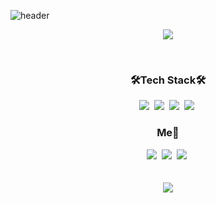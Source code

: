 ![header](https://capsule-render.vercel.app/api?type=wave&color=000000&height=300&section=header&text=HyojuSim&fontSize=90&fontColor=ffffff)


<p align="center">
    <img src="https://github-readme-stats.vercel.app/api?username=simyoju&title_color=000000"/>
</p>
</br>

<h3 align="center"> 🛠Tech Stack🛠 </h3>

<p align="center">
    <img src="https://img.shields.io/badge/iOS-000000?style=flat-square&logo=iOS&logoColor=white"/></a>&nbsp
    <img src="https://img.shields.io/badge/Xcode-147EFB?style=flat-square&logo=Xcode&logoColor=white"/></a>&nbsp
    <img src="https://img.shields.io/badge/Swift-FA7343?style=flat-square&logo=Swift&logoColor=white"/></a>&nbsp
    <img src="https://img.shields.io/badge/Python-3766AB?style=flat-square&logo=Python&logoColor=white"></a>&nbsp
    
<h3 align="center"> Me💬</h3>
<p align="center">
   <a href="https://www.instagram.com/ios_recode/">
   <img src="https://img.shields.io/badge/Instagram-0B2C4A?style=flat-square&logo=Instagram&logoColor=white"/></a>&nbsp
   <a href="https://www.instagram.com/sii.myo/">
   <img src="https://img.shields.io/badge/Instagram-7A1FA2?style=flat-square&logo=Instagram&logoColor=white"/></a>&nbsp
   <a href="https://dawnofspring.oopy.io/">
   <img src="https://img.shields.io/badge/Notion-000000?style=flat-square&logo=Notion&logoColor=white"/></a>&nbsp
    
 </br>
 </br>
 </br>

<img src="https://hits.seeyoufarm.com/api/count/incr/badge.svg?url=https%3A%2F%2Fgithub.com%2Fsimyoju%2Fhit-counter&count_bg=%23000000&title_bg=%23000000&icon=&icon_color=%23E7E7E7&title=hits&edge_flat=false"/>


